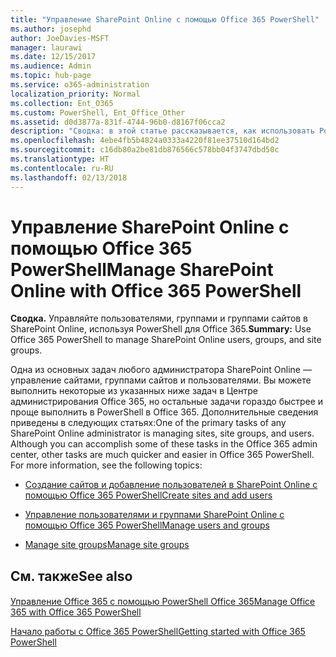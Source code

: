 ```yaml
---
title: "Управление SharePoint Online с помощью Office 365 PowerShell"
ms.author: josephd
author: JoeDavies-MSFT
manager: laurawi
ms.date: 12/15/2017
ms.audience: Admin
ms.topic: hub-page
ms.service: o365-administration
localization_priority: Normal
ms.collection: Ent_O365
ms.custom: PowerShell, Ent_Office_Other
ms.assetid: d0d3877a-831f-4744-96b0-d8167f06cca2
description: "Сводка: в этой статье рассказывается, как использовать PowerShell в Office 365 для управления пользователями, группами и группами сайтов в SharePoint Online."
ms.openlocfilehash: 4ebe4fb5b4824a0333a4220f81ee37510d164bd2
ms.sourcegitcommit: c16db80a2be81db876566c578bb04f3747dbd50c
ms.translationtype: HT
ms.contentlocale: ru-RU
ms.lasthandoff: 02/13/2018
---
```

# <a name="manage-sharepoint-online-with-office-365-powershell"></a><span data-ttu-id="dd9fc-103">Управление SharePoint Online с помощью Office 365 PowerShell</span><span class="sxs-lookup"><span data-stu-id="dd9fc-103">Manage SharePoint Online with Office 365 PowerShell</span></span>

 <span data-ttu-id="dd9fc-104">**Сводка.** Управляйте пользователями, группами и группами сайтов в SharePoint Online, используя PowerShell для Office 365.</span><span class="sxs-lookup"><span data-stu-id="dd9fc-104">**Summary:** Use Office 365 PowerShell to manage SharePoint Online users, groups, and site groups.</span></span>
  
<span data-ttu-id="dd9fc-p101">Одна из основных задач любого администратора SharePoint Online — управление сайтами, группами сайтов и пользователями. Вы можете выполнить некоторые из указанных ниже задач в Центре администрирования Office 365, но остальные задачи гораздо быстрее и проще выполнить в PowerShell в Office 365. Дополнительные сведения приведены в следующих статьях:</span><span class="sxs-lookup"><span data-stu-id="dd9fc-p101">One of the primary tasks of any SharePoint Online administrator is managing sites, site groups, and users. Although you can accomplish some of these tasks in the Office 365 admin center, other tasks are much quicker and easier in Office 365 PowerShell. For more information, see the following topics:</span></span>
  
- [<span data-ttu-id="dd9fc-108">Создание сайтов и добавление пользователей в SharePoint Online с помощью Office 365 PowerShell</span><span class="sxs-lookup"><span data-stu-id="dd9fc-108">Create sites and add users</span></span>](http://technet.microsoft.com/library/c55d4ccf-ab36-481a-a285-c40234e11abd.aspx)
    
- [<span data-ttu-id="dd9fc-109">Управление пользователями и группами SharePoint Online с помощью Office 365 PowerShell</span><span class="sxs-lookup"><span data-stu-id="dd9fc-109">Manage users and groups</span></span>](http://technet.microsoft.com/library/9680af2e-a965-4e62-92ee-da72105c7800.aspx)
    
- [<span data-ttu-id="dd9fc-110">Manage site groups</span><span class="sxs-lookup"><span data-stu-id="dd9fc-110">Manage site groups</span></span>](http://technet.microsoft.com/library/122f4099-c78d-4cce-bab0-4343b04596ae.aspx)
    
## <a name="see-also"></a><span data-ttu-id="dd9fc-111">См. также</span><span class="sxs-lookup"><span data-stu-id="dd9fc-111">See also</span></span>

#### 

[<span data-ttu-id="dd9fc-112">Управление Office 365 с помощью PowerShell Office 365</span><span class="sxs-lookup"><span data-stu-id="dd9fc-112">Manage Office 365 with Office 365 PowerShell</span></span>](manage-office-365-with-office-365-powershell.md)
  
[<span data-ttu-id="dd9fc-113">Начало работы с Office 365 PowerShell</span><span class="sxs-lookup"><span data-stu-id="dd9fc-113">Getting started with Office 365 PowerShell</span></span>](getting-started-with-office-365-powershell.md)

